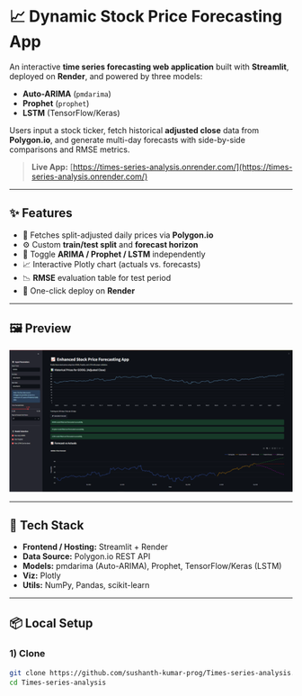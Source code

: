 # 📈 Dynamic Stock Price Forecasting App

An interactive **time series forecasting web application** built with **Streamlit**, deployed on **Render**, and powered by three models:

- **Auto-ARIMA** (`pmdarima`)
- **Prophet** (`prophet`)
- **LSTM** (TensorFlow/Keras)

Users input a stock ticker, fetch historical **adjusted close** data from **Polygon.io**, and generate multi-day forecasts with side-by-side comparisons and RMSE metrics.

> **Live App:** [https://times-series-analysis.onrender.com/](https://times-series-analysis.onrender.com/)

---

## ✨ Features

- 🔌 Fetches split-adjusted daily prices via **Polygon.io**
- ⚙️ Custom **train/test split** and **forecast horizon**
- 🤖 Toggle **ARIMA / Prophet / LSTM** independently
- 📈 Interactive Plotly chart (actuals vs. forecasts)
- 📉 **RMSE** evaluation table for test period
- 🚀 One-click deploy on **Render**

---

## 🖼️ Preview

<img src="assets/screenshot.PNG" alt="App Screenshot" width="900"/>


---

## 🧱 Tech Stack

- **Frontend / Hosting:** Streamlit + Render  
- **Data Source:** Polygon.io REST API  
- **Models:** pmdarima (Auto-ARIMA), Prophet, TensorFlow/Keras (LSTM)  
- **Viz:** Plotly  
- **Utils:** NumPy, Pandas, scikit-learn  

---

## 📦 Local Setup

### 1) Clone
```bash
git clone https://github.com/sushanth-kumar-prog/Times-series-analysis.git
cd Times-series-analysis
